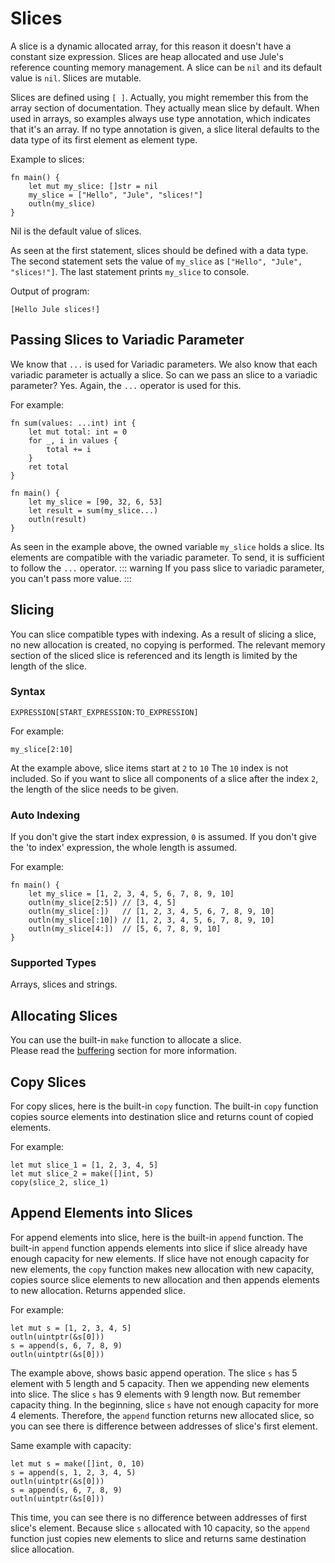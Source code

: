 # Slices
A slice is a dynamic allocated array, for this reason it doesn't have a constant size expression. Slices are heap allocated and use Jule's reference counting memory management. A slice can be `nil` and its default value is `nil`. Slices are mutable.

Slices are defined using `[ ]`. Actually, you might remember this from the array section of documentation. They actually mean slice by default. When used in arrays, so examples always use type annotation, which indicates that it's an array. If no type annotation is given, a slice literal defaults to the data type of its first element as element type.

Example to slices:
```jule
fn main() {
    let mut my_slice: []str = nil
    my_slice = ["Hello", "Jule", "slices!"]
    outln(my_slice)
}
```
Nil is the default value of slices.

As seen at the first statement, slices should be defined with a data type. The second statement sets the value of `my_slice` as `["Hello", "Jule", "slices!"]`.  The last statement prints `my_slice` to console.

Output of program:
```
[Hello Jule slices!]
```

## Passing Slices to Variadic Parameter
We know that `...` is used for Variadic parameters. We also know that each variadic parameter is actually a slice.
So can we pass an slice to a variadic parameter? Yes. Again, the `...` operator is used for this.

For example:
```jule
fn sum(values: ...int) int {
    let mut total: int = 0
    for _, i in values {
        total += i
    }
    ret total
}

fn main() {
    let my_slice = [90, 32, 6, 53]
    let result = sum(my_slice...)
    outln(result)
}
```
As seen in the example above, the owned variable `my_slice` holds a slice. Its elements are compatible with the variadic parameter. To send, it is sufficient to follow the `...` operator.
::: warning
If you pass slice to variadic parameter, you can't pass more value.
:::

## Slicing
You can slice compatible types with indexing. As a result of slicing a slice, no new allocation is created, no copying is performed. The relevant memory section of the sliced slice is referenced and its length is limited by the length of the slice. 

### Syntax
```
EXPRESSION[START_EXPRESSION:TO_EXPRESSION]
```
For example:
```jule
my_slice[2:10]
```
At the example above, slice items start at `2` to `10` The `10` index is not included. So if you want to slice all components of a slice after the index `2`, the length of the slice needs to be given.

### Auto Indexing
If you don't give the start index expression, `0` is assumed.
If you don't give the 'to index' expression, the whole length is assumed.

For example:
```jule
fn main() {
    let my_slice = [1, 2, 3, 4, 5, 6, 7, 8, 9, 10]
    outln(my_slice[2:5]) // [3, 4, 5]
    outln(my_slice[:])   // [1, 2, 3, 4, 5, 6, 7, 8, 9, 10]
    outln(my_slice[:10]) // [1, 2, 3, 4, 5, 6, 7, 8, 9, 10]
    outln(my_slice[4:])  // [5, 6, 7, 8, 9, 10]
}
```

### Supported Types
Arrays, slices and strings.

## Allocating Slices

You can use the built-in `make` function to allocate a slice.\
Please read the [buffering](/memory/buffering) section for more information.

## Copy Slices

For copy slices, here is the built-in `copy` function. The built-in `copy` function copies source elements into destination slice and returns count of copied elements.

For example:
```jule
let mut slice_1 = [1, 2, 3, 4, 5]
let mut slice_2 = make([]int, 5)
copy(slice_2, slice_1)
```

## Append Elements into Slices

For append elements into slice, here is the built-in `append` function. The built-in `append` function appends elements into slice if slice already have enough capacity for new elements. If slice have not enough capacity for new elements, the `copy` function makes new allocation with new capacity, copies source slice elements to new allocation and then appends elements to new allocation. Returns appended slice.

For example:
```jule
let mut s = [1, 2, 3, 4, 5]
outln(uintptr(&s[0]))
s = append(s, 6, 7, 8, 9)
outln(uintptr(&s[0]))
```

The example above, shows basic append operation. The slice `s` has 5 element with 5 length and 5 capacity. Then we appending new elements into slice. The slice `s` has 9 elements with 9 length now. But remember capacity thing. In the beginning, slice `s` have not enough capacity for more 4 elements. Therefore, the `append` function returns new allocated slice, so you can see there is difference between addresses of slice's first element.

Same example with capacity:
```jule
let mut s = make([]int, 0, 10)
s = append(s, 1, 2, 3, 4, 5)
outln(uintptr(&s[0]))
s = append(s, 6, 7, 8, 9)
outln(uintptr(&s[0]))
```

This time, you can see there is no difference between addresses of first slice's element. Because slice `s` allocated with 10 capacity, so the `append` function just copies new elements to slice and returns same destination slice allocation.
